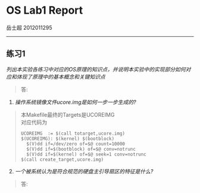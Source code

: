 #	OS Lab1 Report
岳士超
2012011295

--------

## 练习1

*列出本实验各练习中对应的OS原理的知识点，并说明本实验中的实现部分如何对应和体现了原理中的基本概念和关键知识点*

> 答: 
>  

1. *操作系统镜像文件ucore.img是如何一步一步生成的?*

> 本Makefile最终的Targets是UCOREIMG  
> 对应代码为
> ```
> UCOREIMG	:= $(call totarget,ucore.img)  
> $(UCOREIMG): $(kernel) $(bootblock)  
>	$(V)dd if=/dev/zero of=$@ count=10000  
>	$(V)dd if=$(bootblock) of=$@ conv=notrunc
>	$(V)dd if=$(kernel) of=$@ seek=1 conv=notrunc
> $(call create_target,ucore.img)
> ```

2. *一个被系统认为是符合规范的硬盘主引导扇区的特征是什么?*

> 答:

